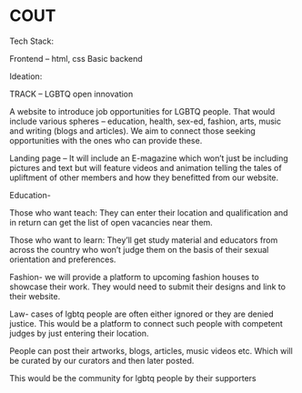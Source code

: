 # COUT
Tech Stack: 

Frontend – html, css 
Basic backend 
 
Ideation: 

TRACK – LGBTQ open innovation 

A website to introduce job opportunities for LGBTQ people. That would include various spheres – education, health, sex-ed, fashion, arts, music and writing (blogs and articles). We aim to connect those seeking opportunities with the ones who can provide these. 
 
Landing page – It will include an E-magazine which won’t just be including pictures and text but will feature videos and animation telling the tales of upliftment of other members and how they benefitted from our website. 
 
Education-  

Those who want teach: They can enter their location and qualification and in return can get the list of open vacancies near them. 

Those who want to learn: They’ll get study material and educators from across the country who won’t judge them on the basis of their sexual orientation and preferences. 

Fashion- we will provide a platform to upcoming fashion houses to showcase their work. They would need to submit their designs and link to their website. 

Law- cases of lgbtq people are often either ignored or they are denied justice. This would be a platform to connect such people with competent judges by just entering their location. 

People can post their artworks, blogs, articles, music videos etc. Which will be curated by our curators and then later posted. 

This would be the community for lgbtq people by their supporters 
